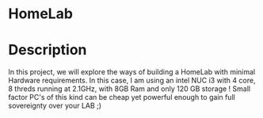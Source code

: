 # HomeLab

<h1> Description </h1>

In this project, we will explore the ways of building a HomeLab with minimal Hardware requirements. In this case, I am using an intel NUC i3 with 4 core, 8 threds running at 2.1GHz, with 8GB Ram and only 120 GB storage ! Small factor PC's of this kind can be cheap yet powerful enough to gain full sovereignty over your LAB ;)

